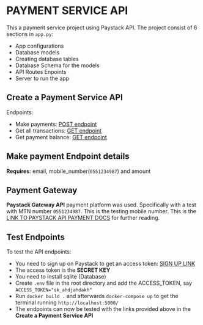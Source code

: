 # PAYMENT SERVICE API
This a payment service project using Paystack API.
The project consist of 6 sections in `app.py`:
 - App configurations
 - Database models
 - Creating database tables
 - Database Schema for the models
 - API Routes Enpoints
 - Server to run the app

## Create a Payment Service API
 Endpoints:
  - Make payments: [POST endpoint](http://localhost:5000/transactions)
  - Get all transactions: [GET endpoint](http://localhost:5000/transactions)
  - Get payment balance: [GET endpoint](http://localhost:5000/transactions/balance)

## Make payment Endpoint details
**Requires**: email, mobile_number(`0551234987`) and amount

## Payment Gateway
**Paystack Gateway API** payment platform was used.
Specifically with a test with MTN number `0551234987`.
This is the testing mobile number.
This is the [LINK TO PAYSTACK API PAYMENT DOCS](https://paystack.com/docs/payments/accept-payments/#charge-api) for further reading.

## Test Endpoints
To test the API endpoints:
 - You need to sign up on Paystack to get an access token: [SIGN UP LINK](https://dashboard.paystack.com/#/signup) 
 - The access token is the **SECRET KEY**
 - You need to install sqlite (Database)
 - Create `.env` file in the root directory and add the ACCESS_TOKEN, say `ACCESS_TOKEN="sk_ahdjahdakh"`
 - Run `docker build .` and afterwards `docker-compose up` to get the terminal running `http://localhost:5000/`
 - The endpoints can now be tested with the links provided above in the **Create a Payment Service API**
